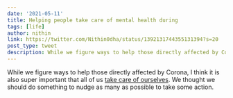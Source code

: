```yaml
---
date: '2021-05-11'
title: Helping people take care of mental health during
tags: [life]
author: nithin
link: https://twitter.com/Nithin0dha/status/1392131744355131394?s=20
post_type: tweet
description: While we figure ways to help those directly affected by Corona, I think it is also super important that all of us take care of ourselves...
---
```


While we figure ways to help those directly affected by Corona, I think it is also super important that all of us [take care of ourselves](https://www.youtube.com/c/ImStrong/videos). We thought we should do something to nudge as many as possible to take some action. 
